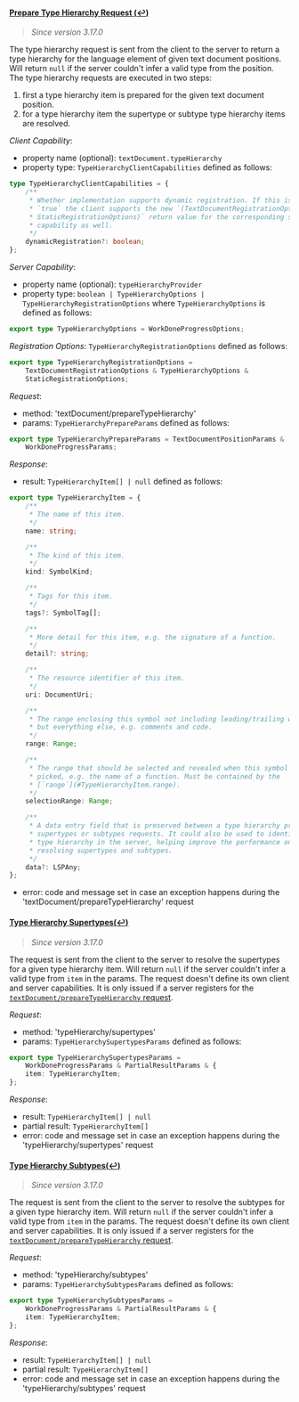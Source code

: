 
#### <a href="#textDocument_prepareTypeHierarchy" name="textDocument_prepareTypeHierarchy" class="anchor">Prepare Type Hierarchy Request (:leftwards_arrow_with_hook:)</a>

> *Since version 3.17.0*

The type hierarchy request is sent from the client to the server to return a type hierarchy for the language element of given text document positions. Will return `null` if the server couldn't infer a valid type from the position. The type hierarchy requests are executed in two steps:

  1. first a type hierarchy item is prepared for the given text document position.
  1. for a type hierarchy item the supertype or subtype type hierarchy items are resolved.

_Client Capability_:

* property name (optional): `textDocument.typeHierarchy`
* property type: `TypeHierarchyClientCapabilities` defined as follows:

<div class="anchorHolder"><a href="#typeHierarchyClientCapabilities" name="typeHierarchyClientCapabilities" class="linkableAnchor"></a></div>

```typescript
type TypeHierarchyClientCapabilities = {
	/**
	 * Whether implementation supports dynamic registration. If this is set to
	 * `true` the client supports the new `(TextDocumentRegistrationOptions &
	 * StaticRegistrationOptions)` return value for the corresponding server
	 * capability as well.
	 */
	dynamicRegistration?: boolean;
};
```

_Server Capability_:

* property name (optional): `typeHierarchyProvider`
* property type: `boolean | TypeHierarchyOptions | TypeHierarchyRegistrationOptions` where `TypeHierarchyOptions` is defined as follows:

<div class="anchorHolder"><a href="#typeHierarchyOptions" name="typeHierarchyOptions" class="linkableAnchor"></a></div>

```typescript
export type TypeHierarchyOptions = WorkDoneProgressOptions;
```

_Registration Options_: `TypeHierarchyRegistrationOptions` defined as follows:

<div class="anchorHolder"><a href="#typeHierarchyRegistrationOptions" name="typeHierarchyRegistrationOptions" class="linkableAnchor"></a></div>

```typescript
export type TypeHierarchyRegistrationOptions =
	TextDocumentRegistrationOptions & TypeHierarchyOptions &
	StaticRegistrationOptions;
```

_Request_:

* method: 'textDocument/prepareTypeHierarchy'
* params: `TypeHierarchyPrepareParams` defined as follows:

<div class="anchorHolder"><a href="#typeHierarchyPrepareParams" name="typeHierarchyPrepareParams" class="linkableAnchor"></a></div>

```typescript
export type TypeHierarchyPrepareParams = TextDocumentPositionParams &
	WorkDoneProgressParams;
```

_Response_:

* result: `TypeHierarchyItem[] | null` defined as follows:

<div class="anchorHolder"><a href="#typeHierarchyItem" name="typeHierarchyItem" class="linkableAnchor"></a></div>

```typescript
export type TypeHierarchyItem = {
	/**
	 * The name of this item.
	 */
	name: string;

	/**
	 * The kind of this item.
	 */
	kind: SymbolKind;

	/**
	 * Tags for this item.
	 */
	tags?: SymbolTag[];

	/**
	 * More detail for this item, e.g. the signature of a function.
	 */
	detail?: string;

	/**
	 * The resource identifier of this item.
	 */
	uri: DocumentUri;

	/**
	 * The range enclosing this symbol not including leading/trailing whitespace
	 * but everything else, e.g. comments and code.
	 */
	range: Range;

	/**
	 * The range that should be selected and revealed when this symbol is being
	 * picked, e.g. the name of a function. Must be contained by the
	 * [`range`](#TypeHierarchyItem.range).
	 */
	selectionRange: Range;

	/**
	 * A data entry field that is preserved between a type hierarchy prepare and
	 * supertypes or subtypes requests. It could also be used to identify the
	 * type hierarchy in the server, helping improve the performance on
	 * resolving supertypes and subtypes.
	 */
	data?: LSPAny;
};
```

* error: code and message set in case an exception happens during the 'textDocument/prepareTypeHierarchy' request

#### <a href="#typeHierarchy_supertypes" name="typeHierarchy_supertypes" class="anchor">Type Hierarchy Supertypes(:leftwards_arrow_with_hook:)</a>

> *Since version 3.17.0*

The request is sent from the client to the server to resolve the supertypes for a given type hierarchy item. Will return `null` if the server couldn't infer a valid type from `item` in the params. The request doesn't define its own client and server capabilities. It is only issued if a server registers for the [`textDocument/prepareTypeHierarchy` request](#textDocument_prepareTypeHierarchy).

_Request_:

* method: 'typeHierarchy/supertypes'
* params: `TypeHierarchySupertypesParams` defined as follows:

<div class="anchorHolder"><a href="#typeHierarchySupertypesParams" name="typeHierarchySupertypesParams" class="linkableAnchor"></a></div>

```typescript
export type TypeHierarchySupertypesParams =
	WorkDoneProgressParams & PartialResultParams & {
	item: TypeHierarchyItem;
};
```
_Response_:

* result: `TypeHierarchyItem[] | null`
* partial result: `TypeHierarchyItem[]`
* error: code and message set in case an exception happens during the 'typeHierarchy/supertypes' request

#### <a href="#typeHierarchy_subtypes" name="typeHierarchy_subtypes" class="anchor">Type Hierarchy Subtypes(:leftwards_arrow_with_hook:)</a>

> *Since version 3.17.0*

The request is sent from the client to the server to resolve the subtypes for a given type hierarchy item. Will return `null` if the server couldn't infer a valid type from `item` in the params. The request doesn't define its own client and server capabilities. It is only issued if a server registers for the [`textDocument/prepareTypeHierarchy` request](#textDocument_prepareTypeHierarchy).

_Request_:

* method: 'typeHierarchy/subtypes'
* params: `TypeHierarchySubtypesParams` defined as follows:

<div class="anchorHolder"><a href="#typeHierarchySubtypesParams" name="typeHierarchySubtypesParams" class="linkableAnchor"></a></div>

```typescript
export type TypeHierarchySubtypesParams =
	WorkDoneProgressParams & PartialResultParams & {
	item: TypeHierarchyItem;
};
```
_Response_:

* result: `TypeHierarchyItem[] | null`
* partial result: `TypeHierarchyItem[]`
* error: code and message set in case an exception happens during the 'typeHierarchy/subtypes' request


<!--- linable types addition

  - type: 'TypeHierarchyClientCapabilities'
    link: '#typeHierarchyClientCapabilities'
  - type: 'TypeHierarchyOptions'
    link: '#typeHierarchyOptions'
  - type: 'TypeHierarchyRegistrationOptions'
    link: '#typeHierarchyRegistrationOptions'
  - type: 'TypeHierarchyPrepareParams'
    link: '#typeHierarchyPrepareParams'
  - type: 'TypeHierarchyItem'
    link: '#typeHierarchyItem'
  - type: 'TypeHierarchySupertypesParams'
    link: '#typeHierarchySupertypesParams'
  - type: 'TypeHierarchySubtypesParams'
    link: '#typeHierarchySubtypesParams'

--->